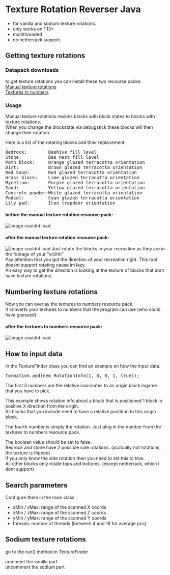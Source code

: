 # Texture Rotation Reverser Java
- for vanilla and sodium texture rotations.
- only works on 1.13+
- multithreaded
- no netherrack support

## Getting texture rotations

### Datapack downloads

to get texture rotations you can install these two recourse packs:\
[Manual texture rotations](https://cdn.discordapp.com/attachments/766084065795244092/825795329290534923/Manual_texture_rotations.zip) \
[Textures to numbers](https://cdn.discordapp.com/attachments/766084065795244092/825795334885998602/Textures_to_numbers.zip)

### Usage
Manual texture rotations reskins blocks with block states to blocks with texture rotations. \
When you change the blockstate via debugstick these blocks will then change their rotation. 

Here is a list of the rotating blocks and thier replacement: 

<pre>
Bedrock:        Beehive fill level
Stone:          Bee nest fill level
Path block:     Orange glazed terracotta orientation
Dirt:           Brown glazed terracotta orientation
Red Sand:       Red glazed terracotta orientation
Grass block:    Lime glazed terracotta orientation
Mycelium:       Purple glazed terracotta orientation
Sand:           Yellow glazed terracotta orientation
Concrete powder:White glazed terracotta orientation
Podzol:         Cyan glazed terracotta orientation
Lily pad:       Iron trapdoor orientation
</pre>
#### before the manual texture rotation resource pack:
![image couldnt load](https://cdn.discordapp.com/attachments/766084065795244092/825795612887744532/pack.png)
#### after the manual texture rotation resource pack:
![image couldnt load](https://cdn.discordapp.com/attachments/766084065795244092/825795892669186058/2021-03-28_19.06.16.png)
Just rotate the blocks in your recreation as they are in the footage of your "vicitm" \
Pay attention that you got the direction of your recreation right. This tool doesnt support rotating cause im lazy. \
An easy way to get the direction is looking at the texture of blocks that dont have texture rotations.

## Numbering texture rotations

Now you can overlay the textures to numbers resource pack. \
It converts your textures to numbers that the program can use (who could have guessed)
#### after the textures to numbers resource pack:
![image couldnt load](https://cdn.discordapp.com/attachments/766084065795244092/825795905457750107/2021-03-28_19.06.53.png)

## How to input data
In the TextureFinder class you can find an example on how the input data.
<pre>
formation.add(new RotationInfo(1, 0, 0, 1, true));
</pre>
The first 3 numbers are the relative coorinates to an origin block ingame that you have to pick.

This example shows rotation info about a block that is positioned 1 block in positive X direction from the origin. \
All blocks that you include need to have a relative postition to this origin block.

The fourth number is simply the rotation. Just plug in the number from the textures to numbers resource pack.

The boolean value should be set to false. \
Bedrock and stone have 2 possible side rotations. (acctually not rotations, the texture is flipped) \
If you only know the side rotation then you need to set this to true. \
All other blocks only rotate tops and bottoms.  (except netherrack, which I dont support)

## Search parameters
Configure them in the main class
- xMin / xMax: range of the scanned X coords
- zMin / zMax: range of the scanned Z coords
- yMin / yMax: range of the scanned Y coords
- threads: number of threads (between 4 and 16 for average pcs)

## Sodium texture rotations
go to the run() method in TextureFinder

comment the vanilla part \
uncomment the sodium part






